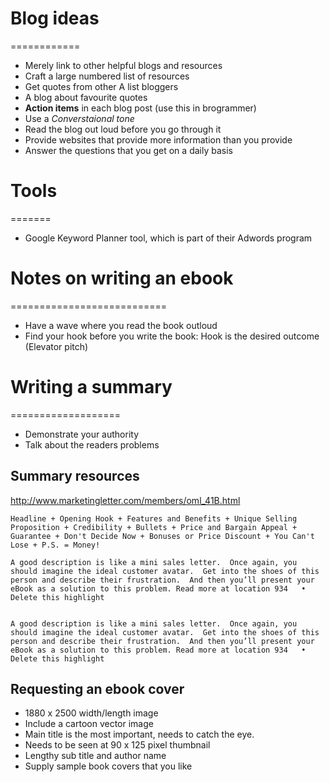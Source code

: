 # Blog ideas
============

- Merely link to other helpful blogs and resources
- Craft a large numbered list of resources
- Get quotes from other A list bloggers
- A blog about favourite quotes
- __Action items__ in each blog post (use this in brogrammer)
- Use a _Converstaional tone_
- Read the blog out loud before you go through it
- Provide websites that provide more information than you provide
- Answer the questions that you get on a daily basis

# Tools
=======

- Google Keyword Planner tool, which is part of their Adwords program

# Notes on writing an ebook
===========================

- Have a wave where you read the book outloud
- Find your hook before you write the book: Hook is the desired outcome (Elevator pitch)

# Writing a summary
===================

- Demonstrate your authority
- Talk about the readers problems

## Summary resources
http://www.marketingletter.com/members/oml_41B.html


    Headline + Opening Hook + Features and Benefits + Unique Selling Proposition + Credibility + Bullets + Price and Bargain Appeal + Guarantee + Don't Decide Now + Bonuses or Price Discount + You Can't Lose + P.S. = Money!

    A good description is like a mini sales letter.  Once again, you should imagine the ideal customer avatar.  Get into the shoes of this person and describe their frustration.  And then you’ll present your eBook as a solution to this problem. Read more at location 934   • Delete this highlight


    A good description is like a mini sales letter.  Once again, you should imagine the ideal customer avatar.  Get into the shoes of this person and describe their frustration.  And then you’ll present your eBook as a solution to this problem. Read more at location 934   • Delete this highlight

## Requesting an ebook cover

- 1880 x 2500 width/length image
- Include a cartoon vector image
- Main title is the most important, needs to catch the eye.
- Needs to be seen at 90 x 125 pixel thumbnail
- Lengthy sub title and author name
- Supply sample book covers that you like